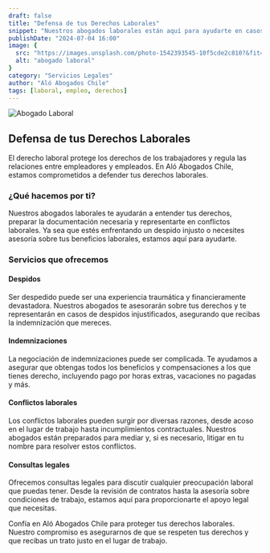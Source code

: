 ```yaml
---
draft: false
title: "Defensa de tus Derechos Laborales"
snippet: "Nuestros abogados laborales están aquí para ayudarte en casos de despidos, indemnizaciones y conflictos laborales."
publishDate: "2024-07-04 16:00"
image: {
  src: "https://images.unsplash.com/photo-1542393545-10f5cde2c810?&fit=crop&w=430&h=240",
  alt: "abogado laboral"
}
category: "Servicios Legales"
author: "Aló Abogados Chile"
tags: [laboral, empleo, derechos]
---
```


![Abogado Laboral](https://images.unsplash.com/photo-1542393545-10f5cde2c810?&fit=crop&w=430&h=240)

## Defensa de tus Derechos Laborales

El derecho laboral protege los derechos de los trabajadores y regula las relaciones entre empleadores y empleados. En Aló Abogados Chile, estamos comprometidos a defender tus derechos laborales.

### ¿Qué hacemos por ti?

Nuestros abogados laborales te ayudarán a entender tus derechos, preparar la documentación necesaria y representarte en conflictos laborales. Ya sea que estés enfrentando un despido injusto o necesites asesoría sobre tus beneficios laborales, estamos aquí para ayudarte.

### Servicios que ofrecemos

#### Despidos

Ser despedido puede ser una experiencia traumática y financieramente devastadora. Nuestros abogados te asesorarán sobre tus derechos y te representarán en casos de despidos injustificados, asegurando que recibas la indemnización que mereces.

#### Indemnizaciones

La negociación de indemnizaciones puede ser complicada. Te ayudamos a asegurar que obtengas todos los beneficios y compensaciones a los que tienes derecho, incluyendo pago por horas extras, vacaciones no pagadas y más.

#### Conflictos laborales

Los conflictos laborales pueden surgir por diversas razones, desde acoso en el lugar de trabajo hasta incumplimientos contractuales. Nuestros abogados están preparados para mediar y, si es necesario, litigar en tu nombre para resolver estos conflictos.

#### Consultas legales

Ofrecemos consultas legales para discutir cualquier preocupación laboral que puedas tener. Desde la revisión de contratos hasta la asesoría sobre condiciones de trabajo, estamos aquí para proporcionarte el apoyo legal que necesitas.

Confía en Aló Abogados Chile para proteger tus derechos laborales. Nuestro compromiso es asegurarnos de que se respeten tus derechos y que recibas un trato justo en el lugar de trabajo.
